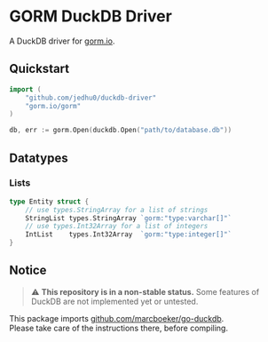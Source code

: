 # GORM DuckDB Driver
A DuckDB driver for [gorm.io](https://gorm.io/).
## Quickstart
```go
import (
    "github.com/jedhu0/duckdb-driver"
    "gorm.io/gorm"
)

db, err := gorm.Open(duckdb.Open("path/to/database.db"))
```

## Datatypes
### Lists
````go
type Entity struct {
	// use types.StringArray for a list of strings
	StringList types.StringArray `gorm:"type:varchar[]"`
	// use types.Int32Array for a list of integers
	IntList    types.Int32Array  `gorm:"type:integer[]"`
}
````


## Notice
> :warning: **This repository is in a non-stable status.**   Some features of DuckDB are not implemented yet or untested.

This package imports [github.com/marcboeker/go-duckdb](https://github.com/marcboeker/go-duckdb).    
Please take care of the instructions there, before compiling.   
